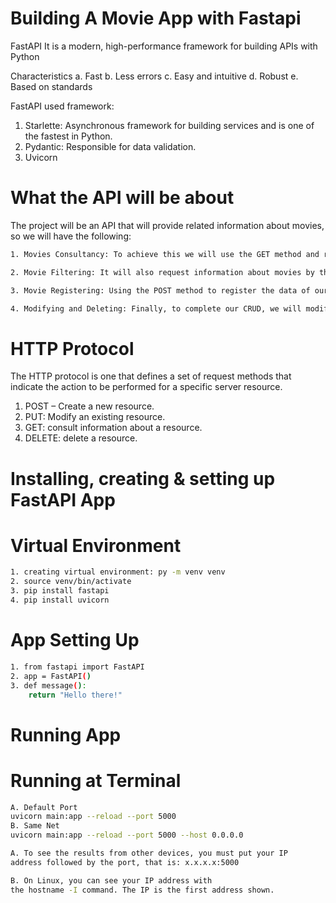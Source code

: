 # Building A Movie App with Fastapi

FastAPI It is a modern, high-performance framework for building APIs with Python

Characteristics
a. Fast
b. Less errors
c. Easy and intuitive
d. Robust
e. Based on standards

FastAPI used framework:
1. Starlette: Asynchronous framework for building services and is one of the fastest in Python.
2. Pydantic: Responsible for data validation.
3. Uvicorn

# What the API will be about

The project will be an API that will provide related information about movies, so we will have the following:

```sh
1. Movies Consultancy: To achieve this we will use the GET method and request all the data of our movies

2. Movie Filtering: It will also request information about movies by their id and by the category to which they belong, for this we will use the GET method and we will help ourselves with the route parameters and the query parameters.

3. Movie Registering: Using the POST method to register the data of our movies and we will also use the pydantic library schemes to manage the data.

4. Modifying and Deleting: Finally, to complete our CRUD, we will modify and delete data in our application, for which we will use the PUT and DELETE methods respectively.
```


# HTTP Protocol
The HTTP protocol is one that defines a set of request methods that indicate the action to be performed for a specific server resource.

1. POST – Create a new resource.
2. PUT: Modify an existing resource.
3. GET: consult information about a resource.
4. DELETE: delete a resource.


# Installing, creating  & setting up FastAPI App

# Virtual Environment
```sh
1. creating virtual environment: py -m venv venv
2. source venv/bin/activate
3. pip install fastapi
4. pip install uvicorn
```

# App Setting Up
```sh
1. from fastapi import FastAPI
2. app = FastAPI()
3. def message():
    return "Hello there!"
```

# Running App 
# Running at Terminal

```sh
A. Default Port
uvicorn main:app --reload --port 5000
B. Same Net
uvicorn main:app --reload --port 5000 --host 0.0.0.0
```

```sh
A. To see the results from other devices, you must put your IP 
address followed by the port, that is: x.x.x.x:5000

B. On Linux, you can see your IP address with
the hostname -I command. The IP is the first address shown.
```

# 
